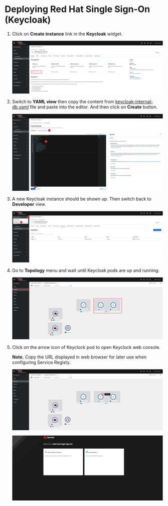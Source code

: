 # Deploying Red Hat Single Sign-On (Keycloak)

1. Click on **Create instance** link in the **Keycloak** widget.

   ![SSO installation](../../images/sso-operator-installation-6.png)

2. Switch to **YAML view** then copy the content from [keycloak-internal-db.yaml](../../manifest/keycloak-internal-db.yaml) file and paste into the editor. And then click on **Create** button.

   ![SSO installation](../../images/sso-operator-installation-7.png)

3. A new Keycloak instance should be shown up. Then switch back to **Developer** view.

   ![SSO installation](../../images/sso-operator-installation-8.png)

4. Go to **Topology** menu and wait until Keycloak pods are up and running.

   ![SSO installation](../../images/sso-operator-installation-9.png)

5. Click on the arrow icon of Keyclock pod to open Keyclock web console.

   **Note.** Copy the URL displayed in web browser for later use when configuring Service Registy.

   ![SSO installation](../../images/sso-operator-installation-10.png)

   ![SSO installation](../../images/sso-operator-installation-11.png)
